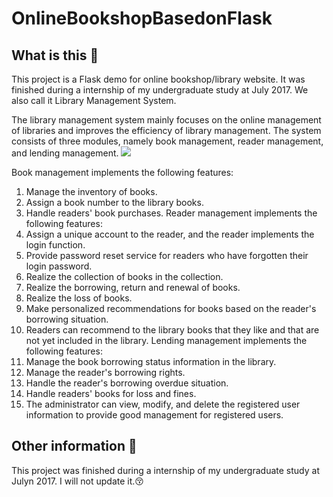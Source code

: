 # OnlineBookshopBasedonFlask

## What is this :boy:
This project is a Flask demo for online bookshop/library website. 
It was finished during a internship of my undergraduate study at July 2017. We also call it Library Management System.

The library management system mainly focuses on the online management of libraries and improves the efficiency of library management.
The system consists of three modules, namely book management, reader management, and lending management.
![](http://ww1.sinaimg.cn/mw690/8268f477ly1fxsc7hig3hj20wv0oa0tn.jpg)

Book management implements the following features:

1. Manage the inventory of books.
2. Assign a book number to the library books.
3. Handle readers' book purchases.
Reader management implements the following features:
1. Assign a unique account to the reader, and the reader implements the login function.
2. Provide password reset service for readers who have forgotten their login password.
3. Realize the collection of books in the collection.
4. Realize the borrowing, return and renewal of books.
5. Realize the loss of books.
6. Make personalized recommendations for books based on the reader's borrowing situation.
7. Readers can recommend to the library books that they like and that are not yet included in the library.
Lending management implements the following features:
1. Manage the book borrowing status information in the library.
2. Manage the reader's borrowing rights.
3. Handle the reader's borrowing overdue situation.
4. Handle readers' books for loss and fines.
5. The administrator can view, modify, and delete the registered user information to provide good management for registered users.


## Other information  :girl:
This project was finished during a internship of my undergraduate study at Julyn 2017.
I will not update it.:kissing_closed_eyes:
